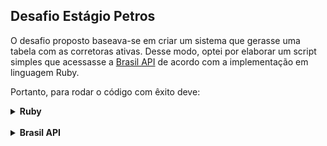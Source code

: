 ## Desafio Estágio Petros

O desafio proposto baseava-se em criar um sistema que gerasse uma tabela com as corretoras ativas. Desse modo, optei por elaborar um script simples que acessasse a [Brasil API](https://brasilapi.com.br) de acordo com a implementação em linguagem Ruby.

Portanto, para rodar o código com êxito deve:

<details>
  <summary><strong>Ruby</strong></summary>

  * Verificar se Ruby está instalado

    ```bash
    ruby -v
    ```

  * Caso não esteja, basta instalar no [site oficial](https://www.ruby-lang.org/en/downloads/).

</details>

</br>

<details>
  <summary><strong>Brasil API</strong></summary>

  * Siga a documentação de instalação do [BrasilAPI para Ruby](https://github.com/dayvidemerson/brasilapi-rb)

    ```bash
    bundle add brasilapi
    ```
    ```bash
    gem install brasilapi
    ```

  * Rode o programa no terminal
    ```bash
    ruby corretoras-ativas.rb
    ```

</details>
